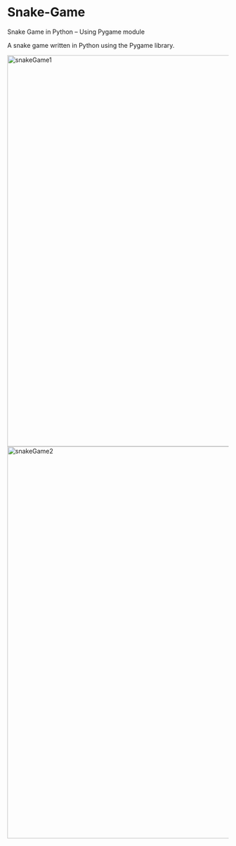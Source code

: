 # Snake-Game
Snake Game in Python – Using Pygame module

A snake game written in Python using the Pygame library.


<img width="890" alt="snakeGame1" src="https://user-images.githubusercontent.com/57715393/205512496-30e6326b-fcec-4a2a-97ab-d683001a1f7a.png">

<img width="892" alt="snakeGame2" src="https://user-images.githubusercontent.com/57715393/205512501-9682bb13-ee8c-455d-a997-89d52c1512e8.png">
